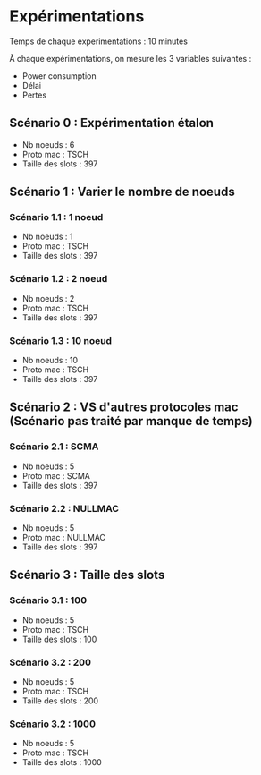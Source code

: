 # Expérimentations

Temps de chaque experimentations : 10 minutes 

À chaque expérimentations, on mesure les 3 variables suivantes :

- Power consumption
- Délai
- Pertes

## Scénario 0 : Expérimentation étalon 

- Nb noeuds : 6
- Proto mac : TSCH
- Taille des slots : 397

## Scénario 1 : Varier le nombre de noeuds

### Scénario 1.1 : 1 noeud

- Nb noeuds : 1
- Proto mac : TSCH
- Taille des slots : 397

### Scénario 1.2 : 2 noeud

- Nb noeuds : 2
- Proto mac : TSCH
- Taille des slots : 397

### Scénario 1.3 : 10 noeud

- Nb noeuds : 10
- Proto mac : TSCH
- Taille des slots : 397

## Scénario 2 : VS d'autres protocoles mac (Scénario pas traité par manque de temps)

### Scénario 2.1 : SCMA

- Nb noeuds : 5
- Proto mac : SCMA
- Taille des slots : 397

### Scénario 2.2 : NULLMAC

- Nb noeuds : 5
- Proto mac : NULLMAC
- Taille des slots : 397

## Scénario 3 : Taille des slots

### Scénario 3.1 : 100

- Nb noeuds : 5
- Proto mac : TSCH
- Taille des slots : 100

### Scénario 3.2 : 200

- Nb noeuds : 5
- Proto mac : TSCH
- Taille des slots : 200

### Scénario 3.2 : 1000

- Nb noeuds : 5
- Proto mac : TSCH
- Taille des slots : 1000

